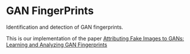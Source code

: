 # GAN FingerPrints

Identification and detection of GAN fingerprints.

This is our implementation of the paper [Attributing Fake Images to GANs: Learning and Analyzing GAN Fingerprints](https://arxiv.org/pdf/1811.08180.pdf)

